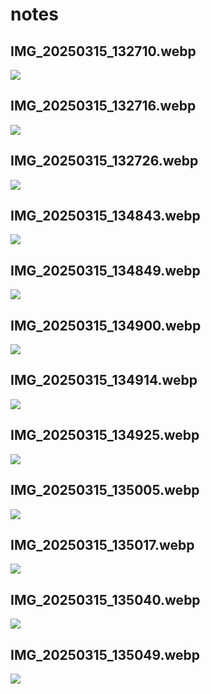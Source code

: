 # notes

## IMG_20250315_132710.webp
![](IMG_20250315_132710.webp)

## IMG_20250315_132716.webp
![](IMG_20250315_132716.webp)

## IMG_20250315_132726.webp
![](IMG_20250315_132726.webp)

## IMG_20250315_134843.webp
![](IMG_20250315_134843.webp)

## IMG_20250315_134849.webp
![](IMG_20250315_134849.webp)

## IMG_20250315_134900.webp
![](IMG_20250315_134900.webp)

## IMG_20250315_134914.webp
![](IMG_20250315_134914.webp)

## IMG_20250315_134925.webp
![](IMG_20250315_134925.webp)

## IMG_20250315_135005.webp
![](IMG_20250315_135005.webp)

## IMG_20250315_135017.webp
![](IMG_20250315_135017.webp)

## IMG_20250315_135040.webp
![](IMG_20250315_135040.webp)

## IMG_20250315_135049.webp
![](IMG_20250315_135049.webp)
